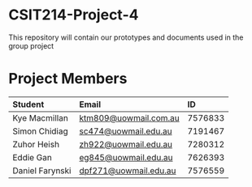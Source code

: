# CSIT214-Project-4

This repository will contain our prototypes and documents used in the group project

# Project Members
|Student|Email|ID|
|:---|:--|:--|
|Kye Macmillan|ktm809@uowmail.com.au|7576833|
|Simon Chidiag|sc474@uowmail.edu.au|7191467|
|Zuhor Heish|zh922@uowmail.edu.au|7280312|
|Eddie Gan|eg845@uowmail.edu.au|7626393|
|Daniel Farynski|dpf271@uowmail.edu.au|7576559|

